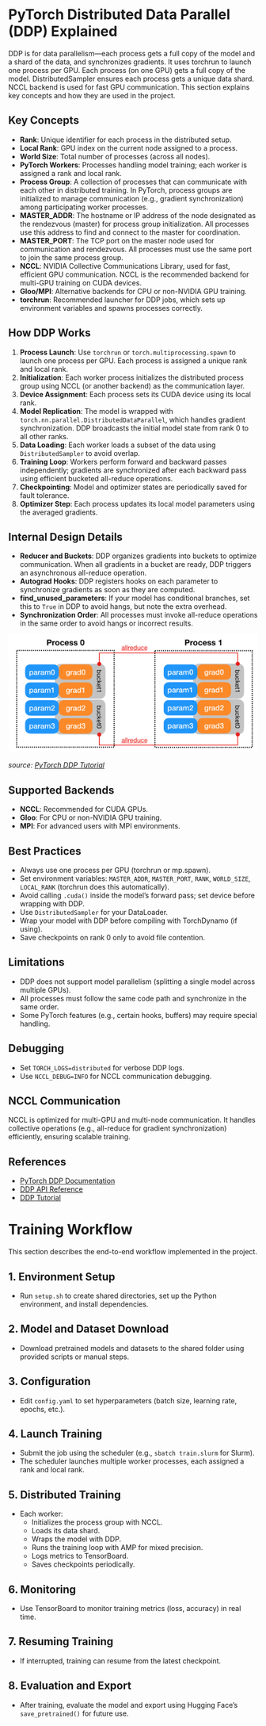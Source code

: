 
# PyTorch Distributed Data Parallel (DDP) Explained

DDP is for data parallelism—each process gets a full copy of the model and a shard of the data, and synchronizes gradients. It uses torchrun to launch one process per GPU. Each process (on one GPU) gets a full copy of the model. DistributedSampler ensures each process gets a unique data shard. NCCL backend is used for fast GPU communication. This section explains key concepts and how they are used in the project.


## Key Concepts

- **Rank**: Unique identifier for each process in the distributed setup.
- **Local Rank**: GPU index on the current node assigned to a process.
- **World Size**: Total number of processes (across all nodes).
- **PyTorch Workers**: Processes handling model training; each worker is assigned a rank and local rank.
- **Process Group**: A collection of processes that can communicate with each other in distributed training. In PyTorch, process groups are initialized to manage communication (e.g., gradient synchronization) among participating worker processes.
- **MASTER_ADDR**: The hostname or IP address of the node designated as the rendezvous (master) for process group initialization. All processes use this address to find and connect to the master for coordination.
- **MASTER_PORT**: The TCP port on the master node used for communication and rendezvous. All processes must use the same port to join the same process group.
- **NCCL**: NVIDIA Collective Communications Library, used for fast, efficient GPU communication. NCCL is the recommended backend for multi-GPU training on CUDA devices.
- **Gloo/MPI**: Alternative backends for CPU or non-NVIDIA GPU training.
- **torchrun**: Recommended launcher for DDP jobs, which sets up environment variables and spawns processes correctly.

## How DDP Works

1. **Process Launch**: Use `torchrun` or `torch.multiprocessing.spawn` to launch one process per GPU. Each process is assigned a unique rank and local rank.
2. **Initialization**: Each worker process initializes the distributed process group using NCCL (or another backend) as the communication layer.
3. **Device Assignment**: Each process sets its CUDA device using its local rank.
4. **Model Replication**: The model is wrapped with `torch.nn.parallel.DistributedDataParallel`, which handles gradient synchronization. DDP broadcasts the initial model state from rank 0 to all other ranks.
5. **Data Loading**: Each worker loads a subset of the data using `DistributedSampler` to avoid overlap.
6. **Training Loop**: Workers perform forward and backward passes independently; gradients are synchronized after each backward pass using efficient bucketed all-reduce operations.
7. **Checkpointing**: Model and optimizer states are periodically saved for fault tolerance.
8. **Optimizer Step**: Each process updates its local model parameters using the averaged gradients.

## Internal Design Details

- **Reducer and Buckets**: DDP organizes gradients into buckets to optimize communication. When all gradients in a bucket are ready, DDP triggers an asynchronous all-reduce operation.
- **Autograd Hooks**: DDP registers hooks on each parameter to synchronize gradients as soon as they are computed.
- **find_unused_parameters**: If your model has conditional branches, set this to `True` in DDP to avoid hangs, but note the extra overhead.
- **Synchronization Order**: All processes must invoke all-reduce operations in the same order to avoid hangs or incorrect results.

![Communication Diagram](images/ddp.png)

*source: [PyTorch DDP Tutorial](https://docs.pytorch.org/docs/stable/notes/ddp.html)*

## Supported Backends

- **NCCL**: Recommended for CUDA GPUs.
- **Gloo**: For CPU or non-NVIDIA GPU training.
- **MPI**: For advanced users with MPI environments.

## Best Practices

- Always use one process per GPU (torchrun or mp.spawn).
- Set environment variables: `MASTER_ADDR`, `MASTER_PORT`, `RANK`, `WORLD_SIZE`, `LOCAL_RANK` (torchrun does this automatically).
- Avoid calling `.cuda()` inside the model’s forward pass; set device before wrapping with DDP.
- Use `DistributedSampler` for your DataLoader.
- Wrap your model with DDP before compiling with TorchDynamo (if using).
- Save checkpoints on rank 0 only to avoid file contention.

## Limitations

- DDP does not support model parallelism (splitting a single model across multiple GPUs).
- All processes must follow the same code path and synchronize in the same order.
- Some PyTorch features (e.g., certain hooks, buffers) may require special handling.

## Debugging

- Set `TORCH_LOGS=distributed` for verbose DDP logs.
- Use `NCCL_DEBUG=INFO` for NCCL communication debugging.

## NCCL Communication

NCCL is optimized for multi-GPU and multi-node communication. It handles collective operations (e.g., all-reduce for gradient synchronization) efficiently, ensuring scalable training.



## References

- [PyTorch DDP Documentation](https://docs.pytorch.org/docs/stable/notes/ddp.html)
- [DDP API Reference](https://docs.pytorch.org/docs/stable/generated/torch.nn.parallel.DistributedDataParallel.html)
- [DDP Tutorial](https://pytorch.org/tutorials/intermediate/ddp_tutorial.html)

# Training Workflow

This section describes the end-to-end workflow implemented in the project.

## 1. Environment Setup

- Run `setup.sh` to create shared directories, set up the Python environment, and install dependencies.

## 2. Model and Dataset Download

- Download pretrained models and datasets to the shared folder using provided scripts or manual steps.

## 3. Configuration

- Edit `config.yaml` to set hyperparameters (batch size, learning rate, epochs, etc.).

## 4. Launch Training

- Submit the job using the scheduler (e.g., `sbatch train.slurm` for Slurm).
- The scheduler launches multiple worker processes, each assigned a rank and local rank.

## 5. Distributed Training

- Each worker:
  - Initializes the process group with NCCL.
  - Loads its data shard.
  - Wraps the model with DDP.
  - Runs the training loop with AMP for mixed precision.
  - Logs metrics to TensorBoard.
  - Saves checkpoints periodically.

## 6. Monitoring

- Use TensorBoard to monitor training metrics (loss, accuracy) in real time.

## 7. Resuming Training

- If interrupted, training can resume from the latest checkpoint.

## 8. Evaluation and Export

- After training, evaluate the model and export using Hugging Face’s `save_pretrained()` for future use.
